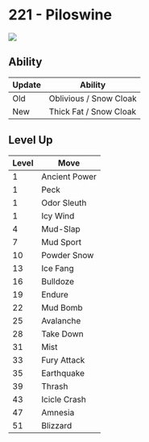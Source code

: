 # 221 - Piloswine
![][221]

## Ability

Update | Ability
---    | ---
Old    | Oblivious / Snow Cloak
New    | Thick Fat / Snow Cloak

## Level Up

Level | Move
---   | ---
  1   | Ancient Power
  1   | Peck
  1   | Odor Sleuth
  1   | Icy Wind
  4   | Mud-Slap
  7   | Mud Sport
 10   | Powder Snow
 13   | Ice Fang
 16   | Bulldoze
 19   | Endure
 22   | Mud Bomb
 25   | Avalanche
 28   | Take Down
 31   | Mist
 33   | Fury Attack
 35   | Earthquake
 39   | Thrash
 43   | Icicle Crash
 47   | Amnesia
 51   | Blizzard



[221]: ../img/pokemon/221.png

